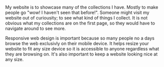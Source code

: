 My website is to showcase many of the collections I have. Mostly to make people go "wow! I haven't seen that before!". Someone might visit my website out of curiousity; to see what kind of things I collect. It is not obvious what my collections are on the first page, so they would have to navigate around to see more.

Responsive web design is important because so many people no a days browse the web exclusivly on their mobile device. It helps resize your website to fit any size device so it is accessible to anyone regardless what they are browsing on. It's also important to keep a website looking nice at any size.